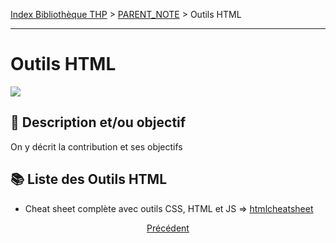 [Index Bibliothèque THP](https://github.com/TheHackingProject/bibliotheque-THP/wiki) > [PARENT_NOTE]((https://github.com/TheHackingProject/bibliotheque-THP/wiki/sommaire_outils)) > Outils HTML

___

# Outils HTML

![](https://picsum.photos/1024/400)

## 📄 Description et/ou objectif
On y décrit la contribution et ses objectifs


## 📚 Liste des Outils HTML

- Cheat sheet complète avec outils CSS, HTML et JS => [htmlcheatsheet](https://htmlcheatsheet.com/)

<div align="center">

[Précédent](https://github.com/TheHackingProject/bibliotheque-THP/wiki/outil_css)

</div>
